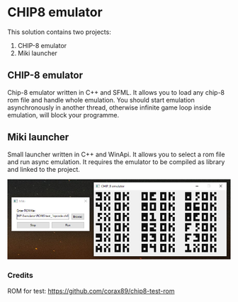 # CHIP8 emulator

This solution contains two projects:
1. CHIP-8 emulator 
1. Miki launcher

## CHIP-8 emulator
Chip-8 emulator written in C++ and SFML. It allows you to load any chip-8 rom file and handle whole emulation.
You should start emulation asynchronously in another thread, otherwise infinite game loop inside emulation, will block your programme.   

## Miki launcher
Small launcher written in C++ and WinApi. It allows you to select a rom file and run async emulation.
It requires the emulator to be compiled as library and linked to the project. 

![Image](coverphoto.png)

### Credits
ROM for test: https://github.com/corax89/chip8-test-rom
